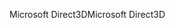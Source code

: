 <span data-ttu-id="df004-101">Microsoft Direct3D</span><span class="sxs-lookup"><span data-stu-id="df004-101">Microsoft Direct3D</span></span>